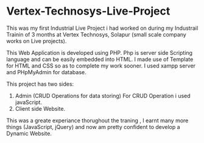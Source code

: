 # Vertex-Technosys-Live-Project

This was my first Industrial Live Project i had worked on during my Industrail Trainin of 3 months at Vertex Technosys, Solapur 
(small scale company works on Live projects).

This Web Application is developed using PHP. Php is server side Scripting language and can be easily embedded into HTML. 
I made use of Template for HTML and CSS so as to complete my work sooner.
I used xampp server and PHpMyAdmin for database.

This project has two sides:
1) Admin (CRUD Operations for data storing)
   For CRUD Operation i used javaScript.
2) Client side Website. 

This was a greate experiance thorughout the traning , I earnt many more things (JavaScript, jQuery) and
now am pretty confident to develop a Dynamic Website.
